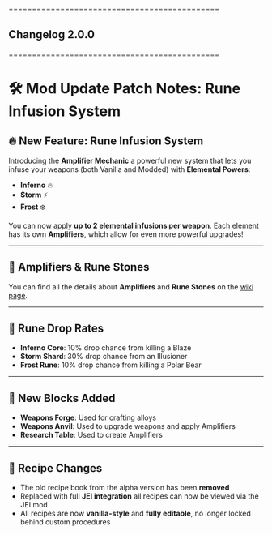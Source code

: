 =============================================
## Changelog 2.0.0
=============================================

# 🛠️ Mod Update Patch Notes: Rune Infusion System

## 🔥 New Feature: Rune Infusion System

Introducing the **Amplifier Mechanic** a powerful new system that lets you infuse your weapons (both Vanilla and Modded) with **Elemental Powers**:

- **Inferno** 🔥  
- **Storm** ⚡  
- **Frost** ❄️  

You can now apply **up to 2 elemental infusions per weapon**. Each element has its own **Amplifiers**, which allow for even more powerful upgrades!

---

## 💎 Amplifiers & Rune Stones

You can find all the details about **Amplifiers** and **Rune Stones** on the [wiki page](https://github.com/MeherBenSalem/fine_tuned_weaponry/wiki/Amplifiers-and-Runes).

---

## 🎯 Rune Drop Rates

- **Inferno Core**: 10% drop chance from killing a Blaze  
- **Storm Shard**: 30% drop chance from an Illusioner  
- **Frost Rune**: 10% drop chance from killing a Polar Bear

---

## 🧱 New Blocks Added

- **Weapons Forge**: Used for crafting alloys  
- **Weapons Anvil**: Used to upgrade weapons and apply Amplifiers  
- **Research Table**: Used to create Amplifiers

---

## 📘 Recipe Changes

- The old recipe book from the alpha version has been **removed**  
- Replaced with full **JEI integration** all recipes can now be viewed via the JEI mod  
- All recipes are now **vanilla-style** and **fully editable**, no longer locked behind custom procedures
